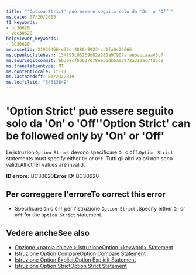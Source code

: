 ```yaml
---
title: "'Option Strict' può essere seguito solo da 'On' o 'Off'"
ms.date: 07/20/2015
f1_keywords:
- bc30620
- vbc30620
helpviewer_keywords:
- BC30620
ms.assetid: 21939456-e36c-4886-8923-cc1fa0c26666
ms.openlocfilehash: 154f95c03269d82a280a97907afaebabcaaa45c7
ms.sourcegitcommit: 6b308cf6d627d78ee36dbbae8972a310ac7fd6c8
ms.translationtype: MT
ms.contentlocale: it-IT
ms.lasthandoff: 01/23/2019
ms.locfileid: "54613649"
---
```

# <a name="option-strict-can-be-followed-only-by-on-or-off"></a><span data-ttu-id="963c5-102">'Option Strict' può essere seguito solo da 'On' o 'Off'</span><span class="sxs-lookup"><span data-stu-id="963c5-102">'Option Strict' can be followed only by 'On' or 'Off'</span></span>
<span data-ttu-id="963c5-103">Le istruzioni`Option Strict` devono specificare `On` o `Off`.</span><span class="sxs-lookup"><span data-stu-id="963c5-103">`Option Strict` statements must specify either `On` or `Off`.</span></span> <span data-ttu-id="963c5-104">Tutti gli altri valori non sono validi.</span><span class="sxs-lookup"><span data-stu-id="963c5-104">All other values are invalid.</span></span>  
  
 <span data-ttu-id="963c5-105">**ID errore:** BC30620</span><span class="sxs-lookup"><span data-stu-id="963c5-105">**Error ID:** BC30620</span></span>  
  
## <a name="to-correct-this-error"></a><span data-ttu-id="963c5-106">Per correggere l'errore</span><span class="sxs-lookup"><span data-stu-id="963c5-106">To correct this error</span></span>  
  
-   <span data-ttu-id="963c5-107">Specificare `On` o `Off` per l'istruzione `Option Strict` .</span><span class="sxs-lookup"><span data-stu-id="963c5-107">Specify either `On` or `Off` for the `Option Strict` statement.</span></span>  
  
## <a name="see-also"></a><span data-ttu-id="963c5-108">Vedere anche</span><span class="sxs-lookup"><span data-stu-id="963c5-108">See also</span></span>
- [<span data-ttu-id="963c5-109">Opzione \<parola chiave > istruzione</span><span class="sxs-lookup"><span data-stu-id="963c5-109">Option \<keyword> Statement</span></span>](../../visual-basic/language-reference/statements/option-keyword-statement.md)
- [<span data-ttu-id="963c5-110">Istruzione Option Compare</span><span class="sxs-lookup"><span data-stu-id="963c5-110">Option Compare Statement</span></span>](../../visual-basic/language-reference/statements/option-compare-statement.md)
- [<span data-ttu-id="963c5-111">Istruzione Option Explicit</span><span class="sxs-lookup"><span data-stu-id="963c5-111">Option Explicit Statement</span></span>](../../visual-basic/language-reference/statements/option-explicit-statement.md)
- [<span data-ttu-id="963c5-112">Istruzione Option Strict</span><span class="sxs-lookup"><span data-stu-id="963c5-112">Option Strict Statement</span></span>](../../visual-basic/language-reference/statements/option-strict-statement.md)
